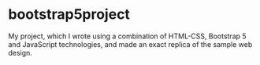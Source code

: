 # bootstrap5project
My project, which I wrote using a combination of HTML-CSS, Bootstrap 5 and JavaScript technologies, and made an exact replica of the sample web design.
